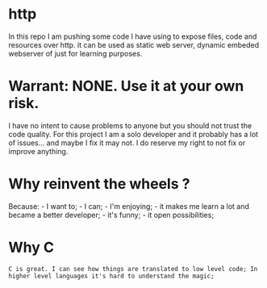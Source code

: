 http
====

In this repo I am pushing some code I have using to expose files, code and resources over http. it can be used as static web server, dynamic embeded webserver of just for learning purposes.

# Warrant: NONE. Use it at your own risk.
I have no intent to cause problems to anyone but you should not trust the code quality. For this project I am a solo developer and it probably has a lot of issues... and maybe I fix it may not. I do reserve my right to not fix or improve anything.

# Why reinvent the wheels ?
Because:
	- I want to;
	- I can;
	- I'm enjoying;
	- it makes me learn a lot and became a better developer;
	- it's funny;
	- it open possibilities;

# Why C
	C is great. I can see how things are translated to low level code; In higher level languages it's hard to understand the magic;
